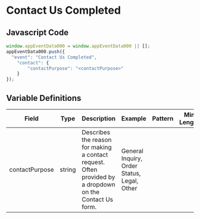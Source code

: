 # Contact Us Completed

### 

## Javascript Code
```js
window.appEventData000 = window.appEventData000 || [];
appEventData000.push({
  "event": "Contact Us Completed",
    "contact": {
        "contactPurpose": "<contactPurpose>"
    }
});
```

## Variable Definitions

|Field|Type|Description|Example|Pattern|Min Length|Max Length|Minimum|Maximum|Multiple Of|
| --- | --- | --- | --- | --- | --- | --- | --- | --- | --- |
|contactPurpose|string|Describes the reason for making a contact request. Often provided by a dropdown on the Contact Us form.|General Inquiry, Order Status, Legal, Other|||||||
